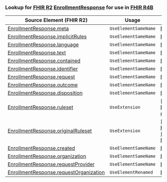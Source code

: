 ### Lookup for [FHIR R2](https://hl7.org/fhir/DSTU2/) [EnrollmentResponse](https://hl7.org/fhir/DSTU2/EnrollmentResponse.html) for use in [FHIR R4B](https://hl7.org/fhir/R4B/)

| Source Element (FHIR R2) | Usage | Target |
| -------------- | ----- | ------ |
| [EnrollmentResponse.meta](https://hl7.org/fhir/DSTU2/EnrollmentResponse.html#resource) | `UseElementSameName` | [EnrollmentResponse.meta](https://hl7.org/fhir/R4B/EnrollmentResponse.html#resource) |
| [EnrollmentResponse.implicitRules](https://hl7.org/fhir/DSTU2/EnrollmentResponse.html#resource) | `UseElementSameName` | [EnrollmentResponse.implicitRules](https://hl7.org/fhir/R4B/EnrollmentResponse.html#resource) |
| [EnrollmentResponse.language](https://hl7.org/fhir/DSTU2/EnrollmentResponse.html#resource) | `UseElementSameName` | [EnrollmentResponse.language](https://hl7.org/fhir/R4B/EnrollmentResponse.html#resource) |
| [EnrollmentResponse.text](https://hl7.org/fhir/DSTU2/EnrollmentResponse.html#resource) | `UseElementSameName` | [EnrollmentResponse.text](https://hl7.org/fhir/R4B/EnrollmentResponse.html#resource) |
| [EnrollmentResponse.contained](https://hl7.org/fhir/DSTU2/EnrollmentResponse.html#resource) | `UseElementSameName` | [EnrollmentResponse.contained](https://hl7.org/fhir/R4B/EnrollmentResponse.html#resource) |
| [EnrollmentResponse.identifier](https://hl7.org/fhir/DSTU2/EnrollmentResponse.html#resource) | `UseElementSameName` | [EnrollmentResponse.identifier](https://hl7.org/fhir/R4B/EnrollmentResponse.html#resource) |
| [EnrollmentResponse.request](https://hl7.org/fhir/DSTU2/EnrollmentResponse.html#resource) | `UseElementSameName` | [EnrollmentResponse.request](https://hl7.org/fhir/R4B/EnrollmentResponse.html#resource) |
| [EnrollmentResponse.outcome](https://hl7.org/fhir/DSTU2/EnrollmentResponse.html#resource) | `UseElementSameName` | [EnrollmentResponse.outcome](https://hl7.org/fhir/R4B/EnrollmentResponse.html#resource) |
| [EnrollmentResponse.disposition](https://hl7.org/fhir/DSTU2/EnrollmentResponse.html#resource) | `UseElementSameName` | [EnrollmentResponse.disposition](https://hl7.org/fhir/R4B/EnrollmentResponse.html#resource) |
| [EnrollmentResponse.ruleset](https://hl7.org/fhir/DSTU2/EnrollmentResponse.html#resource) | `UseExtension` | [http://hl7.org/fhir/1.0/StructureDefinition/extension-EnrollmentResponse.ruleset](StructureDefinition-ext-R2-EnrollmentResponse.ruleset.html) |
| [EnrollmentResponse.originalRuleset](https://hl7.org/fhir/DSTU2/EnrollmentResponse.html#resource) | `UseExtension` | [http://hl7.org/fhir/1.0/StructureDefinition/extension-EnrollmentResponse.originalRuleset](StructureDefinition-ext-R2-EnrollmentResponse.originalRuleset.html) |
| [EnrollmentResponse.created](https://hl7.org/fhir/DSTU2/EnrollmentResponse.html#resource) | `UseElementSameName` | [EnrollmentResponse.created](https://hl7.org/fhir/R4B/EnrollmentResponse.html#resource) |
| [EnrollmentResponse.organization](https://hl7.org/fhir/DSTU2/EnrollmentResponse.html#resource) | `UseElementSameName` | [EnrollmentResponse.organization](https://hl7.org/fhir/R4B/EnrollmentResponse.html#resource) |
| [EnrollmentResponse.requestProvider](https://hl7.org/fhir/DSTU2/EnrollmentResponse.html#resource) | `UseElementSameName` | [EnrollmentResponse.requestProvider](https://hl7.org/fhir/R4B/EnrollmentResponse.html#resource) |
| [EnrollmentResponse.requestOrganization](https://hl7.org/fhir/DSTU2/EnrollmentResponse.html#resource) | `UseElementRenamed` | [EnrollmentResponse.requestProvider](https://hl7.org/fhir/R4B/EnrollmentResponse.html#resource) |
